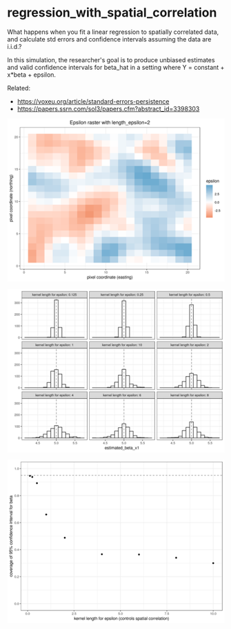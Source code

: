 # regression_with_spatial_correlation

What happens when you fit a linear regression to spatially correlated data,
and calculate std errors and confidence intervals assuming the data are i.i.d.?

In this simulation, the researcher's goal is to produce unbiased estimates and valid
confidence intervals for beta_hat in a setting where Y = constant + x*beta + epsilon.

Related:
 - https://voxeu.org/article/standard-errors-persistence
 - https://papers.ssrn.com/sol3/papers.cfm?abstract_id=3398303

![Epsilon map / raster](map_epsilon_single_simulation_length_epsilon_2.png)

![Sampling Distribution](sampling_distribution_beta_x1_with_varying_levels_of_spatial_correlation.png)

![CI Coverage](ci_coverage_for_beta_x1_with_varying_levels_of_spatial_correlation.png)
